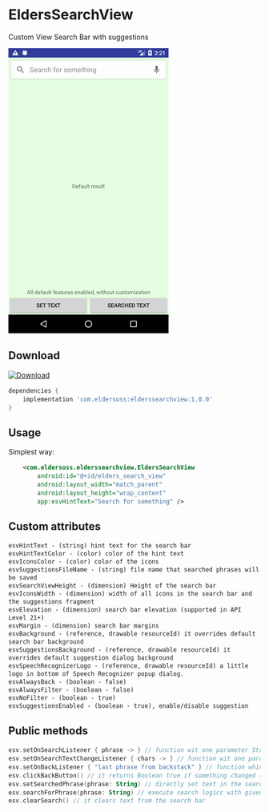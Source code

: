 # EldersSearchView
Custom View Search Bar with suggestions

[![screen](https://raw.githubusercontent.com/Elders/EldersSearchView/master/media/esvdemo1.gif)](https://github.com/Elders/EldersSearchView)

Download
--------
[ ![Download](https://api.bintray.com/packages/r2d2/EldersSearchView/EldersSearchView/images/download.svg) ](https://bintray.com/r2d2/EldersSearchView/EldersSearchView/_latestVersion)
```groovy
dependencies {
    implementation 'com.eldersoss:elderssearchview:1.0.0'
}
```

Usage
--------
Simplest way:
```xml
    <com.eldersoss.elderssearchview.EldersSearchView
        android:id="@+id/elders_search_view"
        android:layout_width="match_parent"
        android:layout_height="wrap_content"
        app:esvHintText="Search for something" />
```
Custom attributes
--------
```text
esvHintText - (string) hint text for the search bar
esvHintTextColor - (color) color of the hint text
esvIconsColor - (color) color of the icons
esvSuggestionsFileName - (string) file name that searched phrases will be saved
esvSearchViewHeight - (dimension) Height of the search bar
esvIconsWidth - (dimension) width of all icons in the search bar and the suggestions fragment
esvElevation - (dimension) search bar elevation (supported in API Level 21+)
esvMargin - (dimension) search bar margins
esvBackground - (reference, drawable resourceId) it overrides default search bar background
esvSuggestionsBackground - (reference, drawable resourceId) it overrides default suggestion dialog background
esvSpeechRecognizerLogo - (reference, drawable resourceId) a little logo in bottom of Speech Recognizer popup dialog.
esvAlwaysBack - (boolean - false)
esvAlwaysFilter - (boolean - false)
esvNoFilter - (boolean - true)
esvSuggestionsEnabled - (boolean - true), enable/disable suggestion
```
Public methods
--------
```kotlin
esv.setOnSearchListener { phrase -> } // function wit one parameter String
esv.setOnSearchTextChangeListener { chars -> } // function wit one parameter CharSequence optional
esv.setOnBackListener { "last phrase from backstack" } // function which returns phrase from the searches history
esv.clickBackButton() // it returns Boolean true if something changed (eg: suggestions has been hidden)
esv.setSearchedPhrase(phrase: String) // directly set text in the search view
esv.searchForPhrase(phrase: String) // execute search logicc with given phrase
esv.clearSearch() // it clears text from the search bar
```
